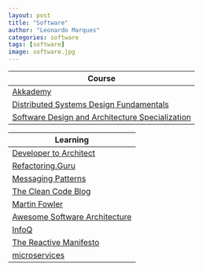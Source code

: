 ```yaml
---
layout: post
title: "Software"
author: "Leonardo Marques"
categories: software
tags: [software]
image: software.jpg
---
```



|                                                     Course                                                       |
|------------------------------------------------------------------------------------------------------------------|
| [Akkademy](https://akkademy.akka.io/learn/signin)                                                                |
| [Distributed Systems Design Fundamentals](https://learn.particular.net/courses/distributed-systems-design-fundamentals-online?utm_source=learning-path)                                                                                          |
| [Software Design and Architecture Specialization](https://www.coursera.org/specializations/software-design-architecture)|


|                                                     Learning                                                     |
|------------------------------------------------------------------------------------------------------------------|
| [Developer to Architect](https://www.developertoarchitect.com/lessons/)                                          |
| [Refactoring.Guru](https://refactoring.guru/)                                                                    |
| [Messaging Patterns](https://www.enterpriseintegrationpatterns.com/patterns/messaging/toc.html)                  |
| [The Clean Code Blog](https://blog.cleancoder.com/)                                                              |
| [Martin Fowler](https://martinfowler.com/)                                                                       |
| [Awesome Software Architecture](https://awesome-architecture.com/)                                               |
| [InfoQ](https://www.infoq.com/)                                                                                  |
| [The Reactive Manifesto](https://www.reactivemanifesto.org/)                                                     |
| [microservices](https://microservices.io/index.html)                                                             |
